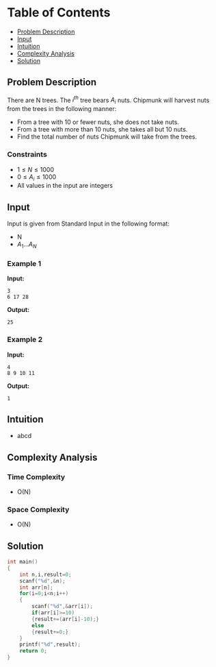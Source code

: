 # Table of Contents

- [Problem Description](#problem-description)
- [Input](#input)
- [Intuition](#intuition)
- [Complexity Analysis](#complexity-analysis)
- [Solution](#solution)

## Problem Description

There are N trees. The $i^{th}$ tree bears $A_i$ nuts. Chipmunk will harvest nuts from the trees in the following manner:

- From a tree with 10 or fewer nuts, she does not take nuts.
- From a tree with more than 10 nuts, she takes all but 10 nuts.
- Find the total number of nuts Chipmunk will take from the trees.

### Constraints

- $1 \leq N \leq 1000$
- $0 \leq A_i \leq 1000$
- All values in the input are integers

## Input

Input is given from Standard Input in the following format:

- N
- $A_1… A_N$

### Example 1

**Input:**

```plain
3
6 17 28
```

**Output:**

```plain
25
```

### Example 2

**Input:**

```plain
4
8 9 10 11
```

**Output:**

```plain
1
```

## Intuition

- abcd

## Complexity Analysis

### Time Complexity

- O(N)

### Space Complexity

- O(N)

## Solution

```C
int main()
{   
    int n,i,result=0;
    scanf("%d",&n);
    int arr[n];
    for(i=0;i<n;i++)
    {
        scanf("%d",&arr[i]);
        if(arr[i]>=10)
        {result+=(arr[i]-10);}
        else
        {result+=0;}
    }
    printf("%d",result);
    return 0;
}
```
